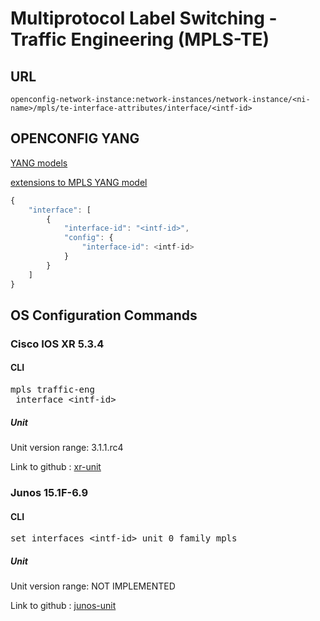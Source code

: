 # Multiprotocol Label Switching - Traffic Engineering (MPLS-TE)

## URL

```
openconfig-network-instance:network-instances/network-instance/<ni-name>/mpls/te-interface-attributes/interface/<intf-id>
```

## OPENCONFIG YANG

[YANG models](https://github.com/FRINXio/openconfig/tree/master/mpls/src/main/yang)

[extensions to MPLS YANG model](https://github.com/FRINXio/openconfig/tree/master/network-instance/src/main/yang)

```javascript
{
    "interface": [
        {
            "interface-id": "<intf-id>",
            "config": {
                "interface-id": <intf-id>
            }
        }
    ]
}
```

## OS Configuration Commands

### Cisco IOS XR 5.3.4

#### CLI

<pre>
mpls traffic-eng
 interface &lt;intf-id&gt;
</pre>

##### Unit

Unit version range: 3.1.1.rc4

Link to github : [xr-unit]()

### Junos 15.1F-6.9

#### CLI

<pre>
set interfaces &lt;intf-id&gt; unit 0 family mpls
</pre>

##### Unit

Unit version range: NOT IMPLEMENTED

Link to github : [junos-unit]()

